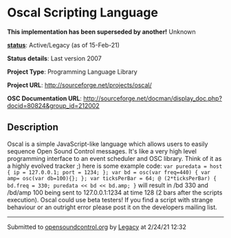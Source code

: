 # Oscal Scripting Language

**This implementation has been superseded by another!**
Unknown

**[status](../implementation-status.html)**: Active/Legacy (as of 15-Feb-21)

**Status details**: 
Last version 2007

**Project Type**: Programming Language Library

**Project URL**: <http://sourceforge.net/projects/oscal/>

**OSC Documentation URL**: <http://sourceforge.net/docman/display_doc.php?docid=80824&group_id=212002>

## Description

Oscal is a simple JavaScript-like language which allows users to easily sequence Open Sound Control messages. It's like a very high level programming interface to an event scheduler and OSC library. Think of it as a highly evolved tracker ;) here is some example code: ` var puredata = host { ip = 127.0.0.1; port = 1234; }; var bd = osc(var freq=440) { var amp= osc(var db=100){}; }; var ticksPerBar = 64; @ (2*ticksPerBar) { bd.freq = 330; puredata << bd << bd.amp; } ` will result in /bd 330 and /bd/amp 100 being sent to 127.0.0.1:1234 at time 128 (2 bars after the scripts execution). Oscal could use beta testers! If you find a script with strange behaviour or an outright error please post it on the developers mailing list.

---
Submitted to [opensoundcontrol.org](https://opensoundcontrol.org) by [Legacy](https://web.archive.org) at 2/24/21 12:32

